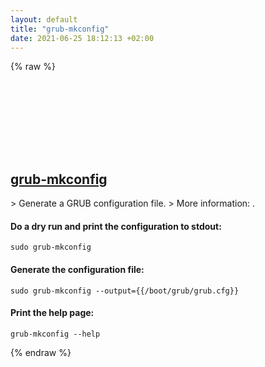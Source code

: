 ```yaml
---
layout: default
title: "grub-mkconfig"
date: 2021-06-25 18:12:13 +02:00
---
```

{% raw %}
<h2 id="grub-mkconfig">
  <a href="/en/linux/grub-mkconfig.html">grub-mkconfig</a> <a href="#grub-mkconfig"><svg class="icon">
    <use href="/assets/images/unicode_sprite.svg#link" />
  </svg></a>
</h2>
> Generate a GRUB configuration file.
> More information: <https://www.gnu.org/software/grub/manual/grub/html_node/Invoking-grub_002dmkconfig.html>.

#### Do a dry run and print the configuration to stdout:
```shell
sudo grub-mkconfig
```
#### Generate the configuration file:
```shell
sudo grub-mkconfig --output={{/boot/grub/grub.cfg}}
```
#### Print the help page:
```shell
grub-mkconfig --help
```
{% endraw %}